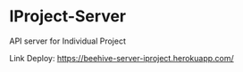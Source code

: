 # IProject-Server
API server for Individual Project

Link Deploy: 
https://beehive-server-iproject.herokuapp.com/
